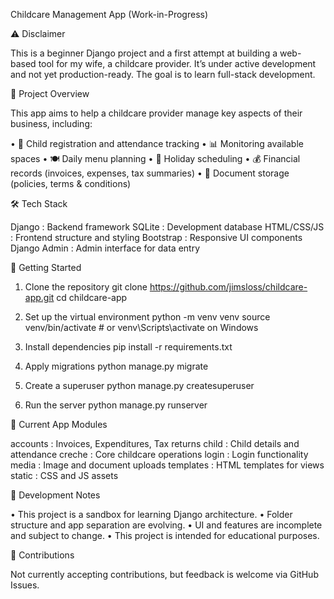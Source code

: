 
Childcare Management App (Work-in-Progress)

⚠️ Disclaimer

This is a beginner Django project and a first attempt at building a web-based tool for my wife, a childcare provider. 
It’s under active development and not yet production-ready. The goal is to learn full-stack development.

📍 Project Overview

This app aims to help a childcare provider manage key aspects of their business, including:

  •	👶 Child registration and attendance tracking
  •	📊 Monitoring available spaces
  •	🍽️ Daily menu planning
  •	📅 Holiday scheduling
  •	💰 Financial records (invoices, expenses, tax summaries)
  •	📄 Document storage (policies, terms & conditions)

🛠️ Tech Stack

  Django	: Backend framework
  SQLite	: Development database
  HTML/CSS/JS	: Frontend structure and styling
  Bootstrap	: Responsive UI components
  Django Admin	: Admin interface for data entry

🚀 Getting Started

  1. Clone the repository
      git clone https://github.com/jimsloss/childcare-app.git cd childcare-app 
  
  2. Set up the virtual environment
      python -m venv venv source venv/bin/activate # or venv\Scripts\activate on Windows 
  
  3. Install dependencies
      pip install -r requirements.txt 
  
  4. Apply migrations
      python manage.py migrate 
  
  5. Create a superuser
      python manage.py createsuperuser 
  
  6. Run the server
      python manage.py runserver 

📁 Current App Modules

  accounts : 	 Invoices, Expenditures, Tax returns
  child	:  Child details and attendance
  creche :	Core childcare operations
  login	: Login functionality
  media	: Image and document uploads
  templates	: HTML templates for views
  static : CSS and JS assets

🧪 Development Notes

  •	This project is a sandbox for learning Django architecture.
  •	Folder structure and app separation are evolving.
  •	UI and features are incomplete and subject to change.
  •	This project is intended for educational purposes.

🤝 Contributions

  Not currently accepting contributions, but feedback is welcome via GitHub Issues.

